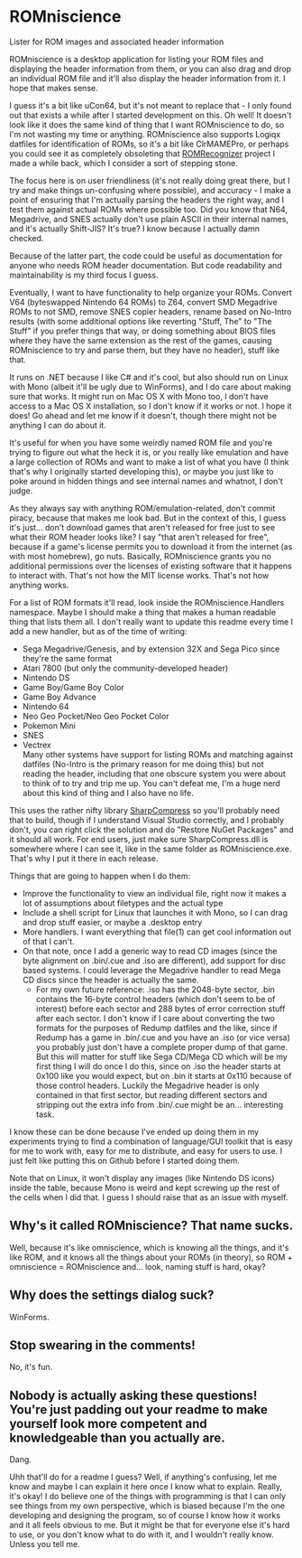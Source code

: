 # ROMniscience
Lister for ROM images and associated header information  

ROMniscience is a desktop application for listing your ROM files and displaying the header information from them, or you can also drag and drop an individual ROM file and it'll also display the header information from it. I hope that makes sense.  

I guess it's a bit like uCon64, but it's not meant to replace that - I only found out that exists a while after I started development on this. Oh well! It doesn't look like it does the same kind of thing that I want ROMniscience to do, so I'm not wasting my time or anything. ROMniscience also supports Logiqx datfiles for identification of ROMs, so it's a bit like ClrMAMEPro, or perhaps you could see it as completely obsoleting that [ROMRecognizer](https://github.com/Zowayix/rom-recognizer) project I made a while back, which I consider a sort of stepping stone.  

The focus here is on user friendliness (it's not really doing great there, but I try and make things un-confusing where possible), and accuracy - I make a point of ensuring that I'm actually parsing the headers the right way, and I test them against actual ROMs where possible too. Did you know that N64, Megadrive, and SNES actually don't use plain ASCII in their internal names, and it's actually Shift-JIS? It's true? I know because I actually damn checked.

Because of the latter part, the code could be useful as documentation for anyone who needs ROM header documentation. But code readability and maintainability is my third focus I guess.

Eventually, I want to have functionality to help organize your ROMs. Convert V64 (byteswapped Nintendo 64 ROMs) to Z64, convert SMD Megadrive ROMs to not SMD, remove SNES copier headers, rename based on No-Intro results (with some additional options like reverting "Stuff, The" to "The Stuff" if you prefer things that way, or doing something about BIOS files where they have the same extension as the rest of the games, causing ROMniscience to try and parse them, but they have no header), stuff like that.

It runs on .NET because I like C# and it's cool, but also should run on Linux with Mono (albeit it'll be ugly due to WinForms), and I do care about making sure that works. It might run on Mac OS X with Mono too, I don't have access to a Mac OS X installation, so I don't know if it works or not. I hope it does!  Go ahead and let me know if it doesn't, though there might not be anything I can do about it.  

It's useful for when you have some weirdly named ROM file and you're trying to figure out what the heck it is, or you really like emulation and have a large collection of ROMs and want to make a list of what you have (I think that's why I originally started developing this), or maybe you just like to poke around in hidden things and see internal names and whatnot, I don't judge.  

As they always say with anything ROM/emulation-related, don't commit piracy, because that makes me look bad. But in the context of this, I guess it's just... don't download games that aren't released for free just to see what their ROM header looks like? I say "that aren't released for free", because if a game's license permits you to download it from the internet (as with most homebrew), go nuts. Basically, ROMniscience grants you no additional permissions over the licenses of existing software that it happens to interact with. That's not how the MIT license works. That's not how anything works.  

For a list of ROM formats it'll read, look inside the ROMniscience.Handlers namespace. Maybe I should make a thing that makes a human readable thing that lists them all. I don't really want to update this readme every time I add a new handler, but as of the time of writing:  
  - Sega Megadrive/Genesis, and by extension 32X and Sega Pico since they're the same format  
  - Atari 7800 (but only the community-developed header)  
  - Nintendo DS  
  - Game Boy/Game Boy Color  
  - Game Boy Advance  
  - Nintendo 64  
  - Neo Geo Pocket/Neo Geo Pocket Color  
  - Pokemon Mini  
  - SNES  
  - Vectrex  
Many other systems have support for listing ROMs and matching against datfiles (No-Intro is the primary reason for me doing this) but not reading the header, including that one obscure system you were about to think of to try and trip me up. You can't defeat me, I'm a huge nerd about this kind of thing and I also have no life.

This uses the rather nifty library [SharpCompress](https://github.com/adamhathcock/sharpcompress) so you'll probably need that to build, though if I understand Visual Studio correctly, and I probably don't, you can right click the solution and do "Restore NuGet Packages" and it should all work. For end users, just make sure SharpCompress.dll is somewhere where I can see it, like in the same folder as ROMniscience.exe. That's why I put it there in each release.  

Things that are going to happen when I do them:  
  - Improve the functionality to view an individual file, right now it makes a lot of assumptions about filetypes and the actual type  
  - Include a shell script for Linux that launches it with Mono, so I can drag and drop stuff easier, or maybe a .desktop entry  
  - More handlers. I want everything that file(1) can get cool information out of that I can't.
  - On that note, once I add a generic way to read CD images (since the byte alignment on .bin/.cue and .iso are different), add support for disc based systems. I could leverage the Megadrive handler to read Mega CD discs since the header is actually the same.  
    - For my own future reference: .iso has the 2048-byte sector, .bin contains the 16-byte control headers (which don't seem to be of interest) before each sector and 288 bytes of error correction stuff after each sector. I don't know if I care about converting the two formats for the purposes of Redump datfiles and the like, since if Redump has a game in .bin/.cue and you have an .iso (or vice versa) you probably just don't have a complete proper dump of that game. But this will matter for stuff like Sega CD/Mega CD which will be my first thing I will do once I do this, since on .iso the header starts at 0x100 like you would expect, but on .bin it starts at 0x110 because of those control headers. Luckily the Megadrive header is only contained in that first sector, but reading different sectors and stripping out the extra info from .bin/.cue might be an... interesting task.  


I know these can be done because I've ended up doing them in my experiments trying to find a combination of language/GUI toolkit that is easy for me to work with, easy for me to distribute, and easy for users to use. I just felt like putting this on Github before I started doing them.  

Note that on Linux, it won't display any images (like Nintendo DS icons) inside the table, because Mono is weird and kept screwing up the rest of the cells when I did that. I guess I should raise that as an issue with myself.  

## Why's it called ROMniscience? That name sucks.
Well, because it's like omniscience, which is knowing all the things, and it's like ROM, and it knows all the things about your ROMs (in theory), so ROM + omniscience = ROMniscience and... look, naming stuff is hard, okay?  

## Why does the settings dialog suck?  
WinForms.  

## Stop swearing in the comments!
No, it's fun.  

## Nobody is actually asking these questions! You're just padding out your readme to make yourself look more competent and knowledgeable than you actually are.
Dang.  

Uhh that'll do for a readme I guess? Well, if anything's confusing, let me know and maybe I can explain it here once I know what to explain. Really, it's okay! I do believe one of the things with programming is that I can only see things from my own perspective, which is biased because I'm the one developing and designing the program, so of course I know how it works and it all feels obvious to me. But it might be that for everyone else it's hard to use, or you don't know what to do with it, and I wouldn't really know. Unless you tell me.  
